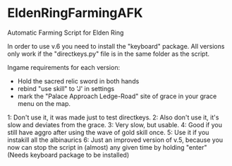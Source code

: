 # EldenRingFarmingAFK
Automatic Farming Script for Elden Ring

In order to use v.6 you need to install the "keyboard" package.
All versions only work if the "directkeys.py" file is in the same folder as the script.

Ingame requirements for each version:
- Hold the sacred relic sword in both hands
- rebind "use skill" to 'J' in settings
- mark the "Palace Approach Ledge-Road" site of grace in your grace menu on the map.

1: Don't use it, it was made just to test directkeys.
2: Also don't use it, it's slow and deviates from the grace.
3: Very slow, but usable.
4: Good if you still have aggro after using the wave of gold skill once.
5: Use it if you instakill all the albinaurics
6: Just an improved version of v.5, because you now can stop the script in (almost) any given time by holding "enter" (Needs keyboard package to be installed)
